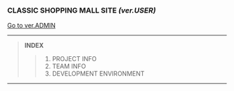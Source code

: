 ### CLASSIC SHOPPING MALL SITE *(ver.USER)*
[Go to ver.ADMIN](https://github.com/juuuu6/classic_admin.git)
***

> __INDEX__
>> 1. PROJECT INFO
>> 2. TEAM INFO
>> 3. DEVELOPMENT ENVIRONMENT

***



